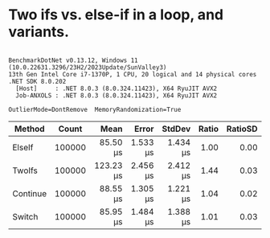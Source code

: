 # Two ifs vs. else-if in a loop, and variants.


```

BenchmarkDotNet v0.13.12, Windows 11 (10.0.22631.3296/23H2/2023Update/SunValley3)
13th Gen Intel Core i7-1370P, 1 CPU, 20 logical and 14 physical cores
.NET SDK 8.0.202
  [Host]     : .NET 8.0.3 (8.0.324.11423), X64 RyuJIT AVX2
  Job-ANXOLS : .NET 8.0.3 (8.0.324.11423), X64 RyuJIT AVX2

OutlierMode=DontRemove  MemoryRandomization=True  

```
| Method   | Count  | Mean      | Error    | StdDev   | Ratio | RatioSD |
|--------- |------- |----------:|---------:|---------:|------:|--------:|
| ElseIf   | 100000 |  85.50 μs | 1.533 μs | 1.434 μs |  1.00 |    0.00 |
| TwoIfs   | 100000 | 123.23 μs | 2.456 μs | 2.412 μs |  1.44 |    0.03 |
| Continue | 100000 |  88.55 μs | 1.305 μs | 1.221 μs |  1.04 |    0.02 |
| Switch   | 100000 |  85.95 μs | 1.484 μs | 1.388 μs |  1.01 |    0.03 |
